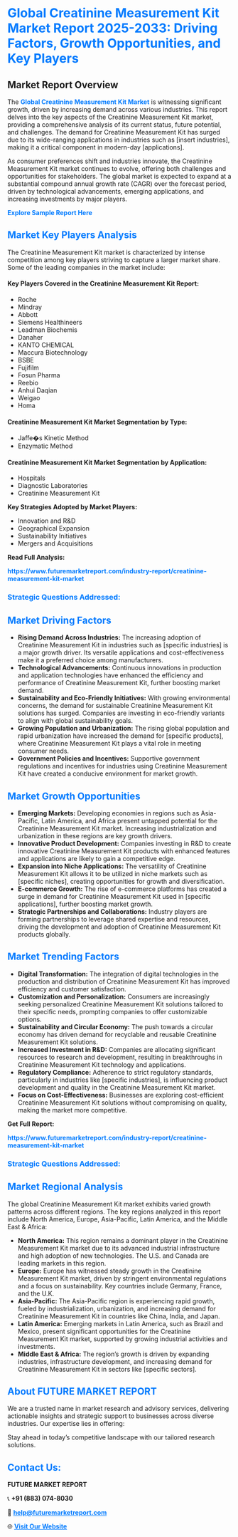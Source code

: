 <h1 style="color: #007BFF;">Global Creatinine Measurement Kit Market Report 2025-2033: Driving Factors, Growth Opportunities, and Key Players</h1>

<section id="overview">
<h2>Market Report Overview</h2>
<p>The <a href="https://www.futuremarketreport.com/industry-report/creatinine-measurement-kit-market" style="color: #007BFF; text-decoration: none;"><strong>Global Creatinine Measurement Kit Market</strong></a> is witnessing significant growth, driven by increasing demand across various industries. This report delves into the key aspects of the Creatinine Measurement Kit market, providing a comprehensive analysis of its current status, future potential, and challenges. The demand for Creatinine Measurement Kit has surged due to its wide-ranging applications in industries such as [insert industries], making it a critical component in modern-day [applications].</p>
<p>As consumer preferences shift and industries innovate, the Creatinine Measurement Kit market continues to evolve, offering both challenges and opportunities for stakeholders. The global market is expected to expand at a substantial compound annual growth rate (CAGR) over the forecast period, driven by technological advancements, emerging applications, and increasing investments by major players.</p>
</section>

<section id="overview">
<p><a href="https://www.futuremarketreport.com/request-sample/reportId=125146" style="color: #007BFF; text-decoration: none;"><strong>Explore Sample Report Here</strong></a></p>
</section>

<section id="key-players">
<h2 style="color: #007BFF;">Market Key Players Analysis</h2>
<p>The Creatinine Measurement Kit market is characterized by intense competition among key players striving to capture a larger market share. Some of the leading companies in the market include:</p>
<h4>Key Players Covered in the Creatinine Measurement Kit Report:</h4>
<ul><li>Roche</li><li>Mindray</li><li>Abbott</li><li>Siemens Healthineers</li><li>Leadman Biochemis</li><li>Danaher</li><li>KANTO CHEMICAL</li><li>Maccura Biotechnology</li><li>BSBE</li><li>Fujifilm</li><li>Fosun Pharma</li><li>Reebio</li><li>Anhui Daqian</li><li>Weigao</li><li>Homa</li></ul>
<h4>Creatinine Measurement Kit Market Segmentation by Type:</h4>
<ul><li>Jaffe�s Kinetic Method</li><li>Enzymatic Method</li></ul>

<h4>Creatinine Measurement Kit Market Segmentation by Application:</h4>
<ul><li>Hospitals</li><li>Diagnostic Laboratories</li><li>Creatinine Measurement Kit</li></ul>
<p><strong>Key Strategies Adopted by Market Players:</strong></p>
<ul>
<li>Innovation and R&D</li>
<li>Geographical Expansion</li>
<li>Sustainability Initiatives</li>
<li>Mergers and Acquisitions</li>
</ul>
</section>

<section>
<p><strong>Read Full Analysis: </strong></p><a href="https://www.futuremarketreport.com/industry-report/creatinine-measurement-kit-market" style="color: #007BFF; text-decoration: none;"><strong>https://www.futuremarketreport.com/industry-report/creatinine-measurement-kit-market</strong></a>
<h3 style="color: #007BFF;">Strategic Questions Addressed:</h3>
</section>

<section id="driving-factors">
<h2 style="color: #007BFF;">Market Driving Factors</h2>
<ul>
<li><strong>Rising Demand Across Industries:</strong> The increasing adoption of Creatinine Measurement Kit in industries such as [specific industries] is a major growth driver. Its versatile applications and cost-effectiveness make it a preferred choice among manufacturers.</li>
<li><strong>Technological Advancements:</strong> Continuous innovations in production and application technologies have enhanced the efficiency and performance of Creatinine Measurement Kit, further boosting market demand.</li>
<li><strong>Sustainability and Eco-Friendly Initiatives:</strong> With growing environmental concerns, the demand for sustainable Creatinine Measurement Kit solutions has surged. Companies are investing in eco-friendly variants to align with global sustainability goals.</li>
<li><strong>Growing Population and Urbanization:</strong> The rising global population and rapid urbanization have increased the demand for [specific products], where Creatinine Measurement Kit plays a vital role in meeting consumer needs.</li>
<li><strong>Government Policies and Incentives:</strong> Supportive government regulations and incentives for industries using Creatinine Measurement Kit have created a conducive environment for market growth.</li>
</ul>
</section>

<section id="growth-opportunities">
<h2 style="color: #007BFF;">Market Growth Opportunities</h2>
<ul>
<li><strong>Emerging Markets:</strong> Developing economies in regions such as Asia-Pacific, Latin America, and Africa present untapped potential for the Creatinine Measurement Kit market. Increasing industrialization and urbanization in these regions are key growth drivers.</li>
<li><strong>Innovative Product Development:</strong> Companies investing in R&D to create innovative Creatinine Measurement Kit products with enhanced features and applications are likely to gain a competitive edge.</li>
<li><strong>Expansion into Niche Applications:</strong> The versatility of Creatinine Measurement Kit allows it to be utilized in niche markets such as [specific niches], creating opportunities for growth and diversification.</li>
<li><strong>E-commerce Growth:</strong> The rise of e-commerce platforms has created a surge in demand for Creatinine Measurement Kit used in [specific applications], further boosting market growth.</li>
<li><strong>Strategic Partnerships and Collaborations:</strong> Industry players are forming partnerships to leverage shared expertise and resources, driving the development and adoption of Creatinine Measurement Kit products globally.</li>
</ul>
</section>

<section id="trending-factors">
<h2 style="color: #007BFF;">Market Trending Factors</h2>
<ul>
<li><strong>Digital Transformation:</strong> The integration of digital technologies in the production and distribution of Creatinine Measurement Kit has improved efficiency and customer satisfaction.</li>
<li><strong>Customization and Personalization:</strong> Consumers are increasingly seeking personalized Creatinine Measurement Kit solutions tailored to their specific needs, prompting companies to offer customizable options.</li>
<li><strong>Sustainability and Circular Economy:</strong> The push towards a circular economy has driven demand for recyclable and reusable Creatinine Measurement Kit solutions.</li>
<li><strong>Increased Investment in R&D:</strong> Companies are allocating significant resources to research and development, resulting in breakthroughs in Creatinine Measurement Kit technology and applications.</li>
<li><strong>Regulatory Compliance:</strong> Adherence to strict regulatory standards, particularly in industries like [specific industries], is influencing product development and quality in the Creatinine Measurement Kit market.</li>
<li><strong>Focus on Cost-Effectiveness:</strong> Businesses are exploring cost-efficient Creatinine Measurement Kit solutions without compromising on quality, making the market more competitive.</li>
</ul>
</section>

<section>
<p><strong>Get Full Report: </strong></p><a href="https://www.futuremarketreport.com/industry-report/creatinine-measurement-kit-market" style="color: #007BFF; text-decoration: none;"><strong>https://www.futuremarketreport.com/industry-report/creatinine-measurement-kit-market</strong></a>
<h3 style="color: #007BFF;">Strategic Questions Addressed:</h3>
</section>


<section id="regional-analysis">
<h2 style="color: #007BFF;">Market Regional Analysis</h2>
<p>The global Creatinine Measurement Kit market exhibits varied growth patterns across different regions. The key regions analyzed in this report include North America, Europe, Asia-Pacific, Latin America, and the Middle East & Africa:</p>
<ul>
<li><strong>North America:</strong> This region remains a dominant player in the Creatinine Measurement Kit market due to its advanced industrial infrastructure and high adoption of new technologies. The U.S. and Canada are leading markets in this region.</li>
<li><strong>Europe:</strong> Europe has witnessed steady growth in the Creatinine Measurement Kit market, driven by stringent environmental regulations and a focus on sustainability. Key countries include Germany, France, and the U.K.</li>
<li><strong>Asia-Pacific:</strong> The Asia-Pacific region is experiencing rapid growth, fueled by industrialization, urbanization, and increasing demand for Creatinine Measurement Kit in countries like China, India, and Japan.</li>
<li><strong>Latin America:</strong> Emerging markets in Latin America, such as Brazil and Mexico, present significant opportunities for the Creatinine Measurement Kit market, supported by growing industrial activities and investments.</li>
<li><strong>Middle East & Africa:</strong> The region’s growth is driven by expanding industries, infrastructure development, and increasing demand for Creatinine Measurement Kit in sectors like [specific sectors].</li>
</ul>
</section>

<footer>
<h2 style="color: #007BFF;">About FUTURE MARKET REPORT</h2>
<p>We are a trusted name in market research and advisory services, delivering actionable insights and strategic support to businesses across diverse industries. Our expertise lies in offering:</p>

<p>Stay ahead in today’s competitive landscape with our tailored research solutions.</p>

<h2 style="color: #007BFF;">Contact Us:</h2>
<p><strong>FUTURE MARKET REPORT</strong></p>
<p>📞 <strong>+91 (883) 074-8030</strong></p>
<p>📧 <strong><a href="mailto:help@futuremarketreport.com" style="color: #007BFF;">help@futuremarketreport.com</a></strong></p>
<p>🌐 <strong><a href="https://www.futuremarketreport.com/" style="color: #007BFF;">Visit Our Website</a></strong></p>
</footer>